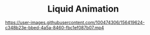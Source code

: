 <h1 align='center'>Liquid Animation</h1>

https://user-images.githubusercontent.com/100474306/156419624-c348b23e-bbed-4a5a-8460-fbc1ef087b07.mp4

